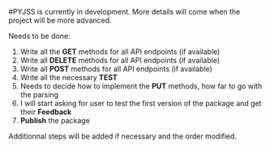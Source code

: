 #PYJSS is currently in development. More details will come when the project will be more advanced.

Needs to be done:

1. Write all the **GET** methods for all API endpoints (if available)
2. Write all **DELETE** methods for all API endpoints  (if available)
3. Write all **POST** methods for all API endpoints  (if available)
4. Write all the necessary **TEST**
5. Needs to decide how to implement the **PUT** methods, how far to go with the parsing
6. I will start asking for user to test the first version of the package and get their **Feedback**
7. **Publish** the package

Additionnal steps will be added if necessary and the order modified.